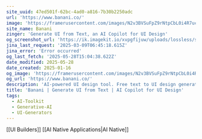 ```yaml
---
site_uuid: 47ed501f-62bc-4ad0-a816-7b30b2250adc
url: 'https://www.banani.co/'
image: 'https://framerusercontent.com/images/N2v3BVSuFpZ9rNtpCbL0i4R7uc.png'
site_name: Banani
zinger: 'Generate UI from Text, an AI Copilot for UI Design'
og_screenshot_url: 'https://ik.imagekit.io/xvpgfijuw/uploads/lossless/screenshots/20250528_Banani_og_screenshot.jpeg'
jina_last_request: '2025-03-09T06:45:18.615Z'
jina_error: 'Error occurred'
og_last_fetch: '2025-05-28T15:04:38.622Z'
date_modified: 2025-05-28
date_created: 2025-01-16
og_image: 'https://framerusercontent.com/images/N2v3BVSuFpZ9rNtpCbL0i4R7uc.png'
og_url: 'https://www.banani.co/'
description: 'AI-powered UI design tool. Free text to UI design generation. Create stunning wireframes and high-fidelity designs fast. Edit designs with text prompts.'
title: 'Banani | Generate UI from Text | AI Copilot for UI Design'
tags:
  - AI-Toolkit
  - Generative-AI
  - UI-Generators
---
```


[[UI Builders]] [[AI Native Applications|AI Native]]